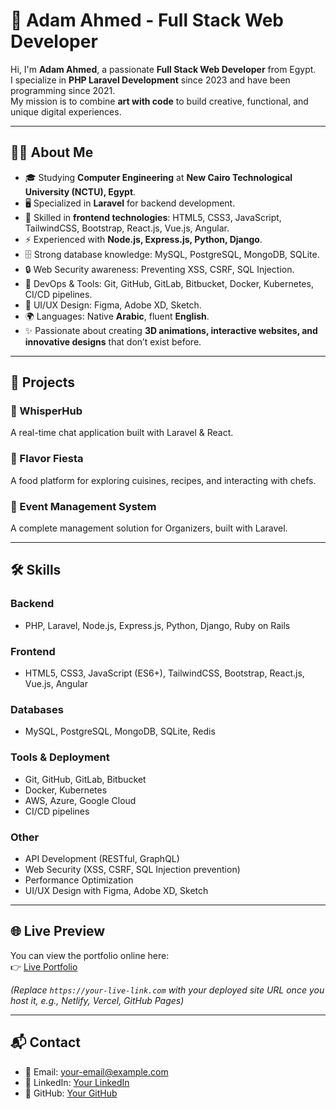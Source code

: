 # 🌟 Adam Ahmed - Full Stack Web Developer

Hi, I'm **Adam Ahmed**, a passionate **Full Stack Web Developer** from Egypt.  
I specialize in **PHP Laravel Development** since 2023 and have been programming since 2021.  
My mission is to combine **art with code** to build creative, functional, and unique digital experiences.

---

## 👨‍💻 About Me
- 🎓 Studying **Computer Engineering** at **New Cairo Technological University (NCTU), Egypt**.  
- 🖥️ Specialized in **Laravel** for backend development.  
- 🎨 Skilled in **frontend technologies**: HTML5, CSS3, JavaScript, TailwindCSS, Bootstrap, React.js, Vue.js, Angular.  
- ⚡ Experienced with **Node.js, Express.js, Python, Django**.  
- 🗄️ Strong database knowledge: MySQL, PostgreSQL, MongoDB, SQLite.  
- 🔒 Web Security awareness: Preventing XSS, CSRF, SQL Injection.  
- 🔧 DevOps & Tools: Git, GitHub, GitLab, Bitbucket, Docker, Kubernetes, CI/CD pipelines.  
- 📱 UI/UX Design: Figma, Adobe XD, Sketch.  
- 🌍 Languages: Native **Arabic**, fluent **English**.  
- ✨ Passionate about creating **3D animations, interactive websites, and innovative designs** that don’t exist before.

---

## 🚀 Projects
### 🔹 WhisperHub   
A real-time chat application built with Laravel & React.  

### 🔹 Flavor Fiesta
A food platform for exploring cuisines, recipes, and interacting with chefs.  

### 🔹 Event Management System
A complete management solution for Organizers, built with Laravel.  

---

## 🛠️ Skills

### Backend
- PHP, Laravel, Node.js, Express.js, Python, Django, Ruby on Rails

### Frontend
- HTML5, CSS3, JavaScript (ES6+), TailwindCSS, Bootstrap, React.js, Vue.js, Angular

### Databases
- MySQL, PostgreSQL, MongoDB, SQLite, Redis

### Tools & Deployment
- Git, GitHub, GitLab, Bitbucket  
- Docker, Kubernetes  
- AWS, Azure, Google Cloud  
- CI/CD pipelines

### Other
- API Development (RESTful, GraphQL)  
- Web Security (XSS, CSRF, SQL Injection prevention)  
- Performance Optimization  
- UI/UX Design with Figma, Adobe XD, Sketch  

---

## 🌐 Live Preview
You can view the portfolio online here:  
👉 [Live Portfolio](https://your-live-link.com)  

*(Replace `https://your-live-link.com` with your deployed site URL once you host it, e.g., Netlify, Vercel, GitHub Pages)*

---

## 📬 Contact
- 📧 Email: [your-email@example.com](mailto:your-email@example.com)  
- 💼 LinkedIn: [Your LinkedIn](https://linkedin.com/in/your-profile)  
- 🐙 GitHub: [Your GitHub](https://github.com/your-username)  
